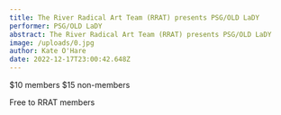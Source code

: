 ```yaml
---
title: The River Radical Art Team (RRAT) presents PSG/OLD LaDY
performer: PSG/OLD LaDY
abstract: The River Radical Art Team (RRAT) presents PSG/OLD LaDY
image: /uploads/0.jpg
author: Kate O'Hare
date: 2022-12-17T23:00:42.648Z
---
```

$10 members
$15 non-members

F﻿ree to RRAT members